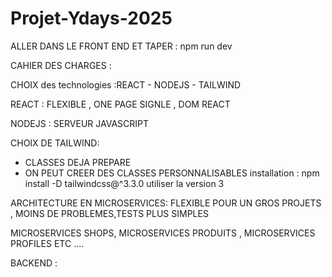 # Projet-Ydays-2025

ALLER DANS LE FRONT END ET TAPER  : npm run dev 


CAHIER DES CHARGES :

CHOIX des technologies :REACT -  NODEJS  - TAILWIND 

REACT : FLEXIBLE , ONE PAGE SIGNLE , DOM REACT


NODEJS : SERVEUR JAVASCRIPT 


CHOIX DE TAILWIND:
- CLASSES DEJA PREPARE 
- ON PEUT CREER DES CLASSES PERSONNALISABLES 
installation : npm install -D tailwindcss@^3.3.0
utiliser la version 3


ARCHITECTURE EN MICROSERVICES: FLEXIBLE POUR UN GROS PROJETS , MOINS DE PROBLEMES,TESTS PLUS SIMPLES 

MICROSERVICES SHOPS, MICROSERVICES PRODUITS , MICROSERVICES PROFILES ETC ....


BACKEND : 
